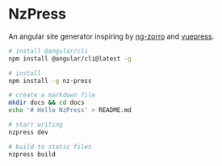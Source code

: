 # NzPress
An angular site generator inspiring by [ng-zorro](https://github.com/NG-ZORRO/ng-zorro-antd) and [vuepress](https://github.com/vuejs/vuepress).

```bash
# install @angular/cli
npm install @angular/cli@latest -g

# install
npm install -g nz-press

# create a markdown file
mkdir docs && cd docs
echo '# Hello NzPress' > README.md

# start writing
nzpress dev       

# build to static files
nzpress build
```
